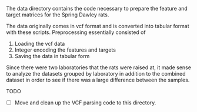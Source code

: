 The data directory contains the code necessary to prepare the feature and target matrices for the Spring Dawley rats. 

The data originally comes in vcf format and is converted into tabular format with these scripts. Preprocessing essentially consisted of
1. Loading the vcf data
2. Integer encoding the features and targets
3. Saving the data in tabular form 

Since there were two laboratories that the rats were raised at, it made sense to analyze the datasets grouped by laboratory in addition to the combined dataset in order to see if there was a large difference between the samples. 

TODO 
- [ ] Move and clean up the VCF parsing code to this directory.